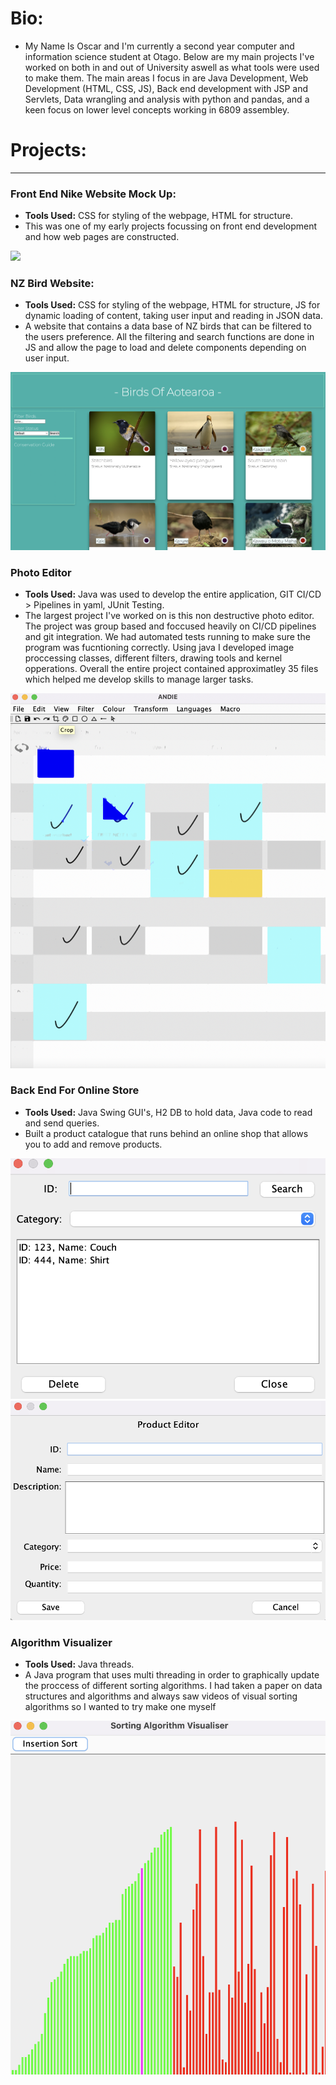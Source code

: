 <title>Portfolio</title>

# Bio:
- My Name Is Oscar and I'm currently a second year computer and information science student at Otago. Below are my main projects I've worked on both in and out of University aswell as what tools were used to make them. The main areas I focus in are Java Development, Web Development (HTML, CSS, JS), Back end development with JSP and Servlets, Data wrangling and analysis with python and pandas, and a keen focus on lower level concepts working in 6809 assembley.

# Projects:

---

### Front End Nike Website Mock Up:
- <strong>Tools Used:</strong> CSS for styling of the webpage, HTML for structure.
- This was one of my early projects focussing on front end development and how web pages are constructed.

<img src="Screen Shot 2023-07-27 at 4.12.42 PM.png">

### NZ Bird Website:
- <strong>Tools Used:</strong> CSS for styling of the webpage, HTML for structure, JS for dynamic loading of content, taking user input and reading in JSON data.
- A website that contains a data base of NZ birds that can be filtered to the users preference. All the filtering and search functions are done in JS and allow the page to load and delete components depending on user input. 

<img src="nzbirds.png">

### Photo Editor
- <strong>Tools Used:</strong> Java was used to develop the entire application, GIT CI/CD > Pipelines in yaml, JUnit Testing.
- The largest project I've worked on is this non destructive photo editor. The project was group based and foccused heavily on CI/CD pipelines and git integration. We had automated tests running to make sure the program was fucntioning correctly. Using java I developed image proccessing classes, different filters, drawing tools and kernel opperations. Overall the entire project contained approximatley 35 files which helped me develop skills to manage larger tasks.

<img src="andie.png">


### Back End For Online Store
- <strong>Tools Used:</strong> Java Swing GUI's, H2 DB to hold data, Java code to read and send queries.
- Built a product catalogue that runs behind an online shop that allows you to add and remove products. 
<img src="cat_1.png">
<img src="cat_2.png">


### Algorithm Visualizer
- <strong>Tools Used:</strong> Java threads.
- A Java program that uses multi threading in order to graphically update the proccess of different sorting algorithms. I had taken a paper on data structures and algorithms and always saw videos of visual sorting algorithms so I wanted to try make one myself

<img src="Screen Shot 2023-07-27 at 4.05.58 PM.png"/>